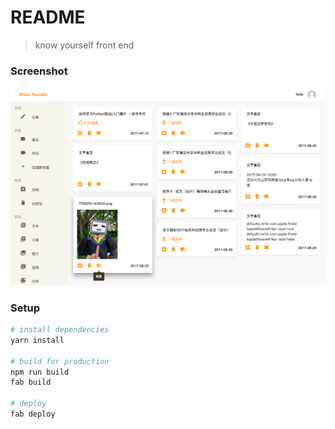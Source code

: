 # README

> know yourself front end

### Screenshot

![screenshot](https://github.com/Packedcat/know_yourself/blob/master/screenshot/screenshot.png)

### Setup

``` bash
# install dependencies
yarn install

# build for production
npm run build
fab build

# deploy
fab deploy
```
